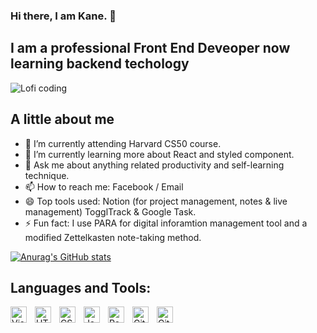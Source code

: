 ### Hi there, I am Kane. 👋

## I am a professional Front End Deveoper now learning backend techology

![Lofi coding](https://c.tenor.com/3bTxZ4HdrysAAAAC/pixels-neon.gif)

## A little about me
- 🔭 I’m currently attending Harvard CS50 course.
- 🌱 I’m currently learning more about React and styled component.
- 💬 Ask me about anything related productivity and self-learning technique.
- 📫 How to reach me: Facebook / Email
- 😄 Top tools used: Notion (for project management, notes & live management) TogglTrack & Google Task. 
- ⚡ Fun fact: I use PARA for digital inforamtion management tool and a modified Zettelkasten note-taking method.

[![Anurag's GitHub stats](https://github-readme-stats.vercel.app/api?username=kanelee1995)](https://github.com/anuraghazra/github-readme-stats)
## Languages and Tools:
<img align="left" alt="Visual Studio Code" width="26px" src="https://cdn.jsdelivr.net/gh/devicons/devicon/icons/vscode/vscode-original.svg" style="padding-right:10px;" />
<img align="left" alt="HTML5" width="26px" src="https://cdn.jsdelivr.net/gh/devicons/devicon/icons/html5/html5-original.svg" style="padding-right:10px;" />
<img align="left" alt="CSS3" width="26px" src="https://cdn.jsdelivr.net/gh/devicons/devicon/icons/css3/css3-original.svg" style="padding-right:10px;" />
<img align="left" alt="JavaScript" width="26px" src="https://cdn.jsdelivr.net/gh/devicons/devicon/icons/javascript/javascript-original.svg" style="padding-right:10px;" />
<img align="left" alt="React" width="26px" src="https://cdn.jsdelivr.net/gh/devicons/devicon/icons/react/react-original.svg" style="padding-right:10px;" />
<img align="left" alt="Git" width="26px" src="https://cdn.jsdelivr.net/gh/devicons/devicon/icons/git/git-original.svg" style="padding-right:10px;" />
<img align="left" alt="GitHub" width="26px" src="https://user-images.githubusercontent.com/3369400/139447912-e0f43f33-6d9f-45f8-be46-2df5bbc91289.png" style="padding-right:10px;" />

